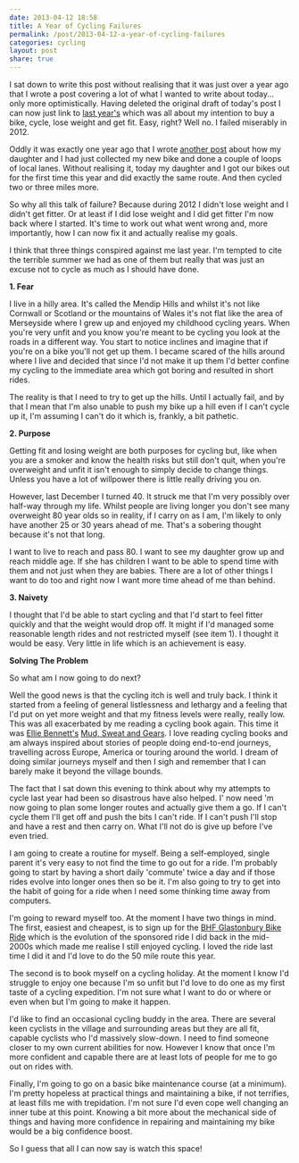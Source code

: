 ```yaml
---
date: 2013-04-12 18:58
title: A Year of Cycling Failures
permalink: /post/2013-04-12-a-year-of-cycling-failures
categories: cycling
layout: post
share: true
---
```


I sat down to write this post without realising that it was just over a year ago that I wrote a post covering a lot of what I wanted to write about today... only more optimistically. Having deleted the original draft of today's post I can now just link to [last year's](https://swwritings.com/post/2012-04-10-getting-back-on-a-bike) which was all about my intention to buy a bike, cycle, lose weight and get fit. Easy, right? Well no. I failed miserably in 2012.

Oddly it was exactly one year ago that I wrote [another post](https://swwritings.com/post/2012-04-12-grinning-again) about how my daughter and I had just collected my new bike and done a couple of loops of local lanes. Without realising it, today my daughter and I got our bikes out for the first time this year and did exactly the same route. And then cycled two or three miles more.

So why all this talk of failure? Because during 2012 I didn't lose weight and I didn't get fitter. Or at least if I did lose weight and I did get fitter I'm now back where I started. It's time to work out what went wrong and, more importantly, how I can now fix it and actually realise my goals.

I think that three things conspired against me last year. I'm tempted to cite the terrible summer we had as one of them but really that was just an excuse not to cycle as much as I should have done.

**1. Fear**

I live in a hilly area. It's called the Mendip Hills and whilst it's not like Cornwall or Scotland or the mountains of Wales it's not flat like the area of Merseyside where I grew up and enjoyed my childhood cycling years. When you're very unfit and you know you're meant to be cycling you look at the roads in a different way. You start to notice inclines and imagine that if you're on a bike you'll not get up them. I became scared of the hills around where I live and decided that since I'd not make it up them I'd better confine my cycling to the immediate area which got boring and resulted in short rides.

The reality is that I need to try to get up the hills. Until I actually fail, and by that I mean that I'm also unable to push my bike up a hill even if I can't cycle up it, I'm assuming I can't do it which is, frankly, a bit pathetic.

**2. Purpose**

Getting fit and losing weight are both purposes for cycling but, like when you are a smoker and know the health risks but still don't quit, when you're overweight and unfit it isn't enough to simply decide to change things. Unless you have a lot of willpower there is little really driving you on.

However, last December I turned 40. It struck me that I'm very possibly over half-way through my life. Whilst people are living longer you don't see many overweight 80 year olds so in reality, if I carry on as I am, I'm likely to only have another 25 or 30 years ahead of me. That's a sobering thought because it's not that long.

I want to live to reach and pass 80. I want to see my daughter grow up and reach middle age. If she has children I want to be able to spend time with them and not just when they are babies. There are a lot of other things I want to do too and right now I want more time ahead of me than behind.

**3. Naivety**

I thought that I'd be able to start cycling and that I'd start to feel fitter quickly and that the weight would drop off. It might if I'd managed some reasonable length rides and not restricted myself (see item 1). I thought it would be easy. Very little in life which is an achievement is easy.

**Solving The Problem**

So what am I now going to do next?

Well the good news is that the cycling itch is well and truly back. I think it started from a feeling of general listlessness and lethargy and a feeling that I'd put on yet more weight and that my fitness levels were really, really low. This was all exacerbated by me reading a cycling book again. This time it was [Ellie Bennett's](http://elliestravelstories.blogspot.co.uk) [Mud, Sweat and Gears](http://www.amazon.co.uk/Mud-Sweat-Gears-Cycling-oGroats/dp/1849532206/). I love reading cycling books and am always inspired about stories of people doing end-to-end journeys, travelling across Europe, America or touring around the world. I dream of doing similar journeys myself and then I sigh and remember that I can barely make it beyond the village bounds.

The fact that I sat down this evening to think about why my attempts to cycle last year had been so disastrous have also helped. I' now need 'm now going to plan some longer routes and actually give them a go. If I can't cycle them I'll get off and push the bits I can't ride. If I can't push I'll stop and have a rest and then carry on. What I'll not do is give up before I've even tried.

I am going to create a routine for myself. Being a self-employed, single parent it's very easy to not find the time to go out for a ride. I'm probably going to start by having a short daily 'commute' twice a day and if those rides evolve into longer ones then so be it. I'm also going to try to get into the habit of going for a ride when I need some thinking time away from computers.

I'm going to reward myself too. At the moment I have two things in mind. The first, easiest and cheapest, is to sign up for the [BHF Glastonbury Bike Ride](http://www.bhf.org.uk/get-involved/events/bike-rides/on-road-cycling-challenges/autumn-cycling-challenges/glastonbury-bike-ride.aspx) which is the evolution of the sponsored ride I did back in the mid-2000s which made me realise I still enjoyed cycling. I loved the ride last time I did it and I'd love to do the 50 mile route this year.

The second is to book myself on a cycling holiday. At the moment I know I'd struggle to enjoy one because I'm so unfit but I'd love to do one as my first taste of a cycling expedition. I'm not sure what I want to do or where or even when but I'm going to make it happen.

I'd like to find an occasional cycling buddy in the area. There are several keen cyclists in the village and surrounding areas but they are all fit, capable cyclists who I'd massively slow-down. I need to find someone closer to my own current abilities for now. However I know that once I'm more confident and capable there are at least lots of people for me to go out on rides with.

Finally, I'm going to go on a basic bike maintenance course (at a minimum). I'm pretty hopeless at practical things and maintaining a bike, if not terrifies, at least fills me with trepidation. I'm not sure I'd even cope well changing an inner tube at this point. Knowing a bit more about the mechanical side of things and having more confidence in repairing and maintaining my bike would be a big confidence boost.

So I guess that all I can now say is watch this space!
